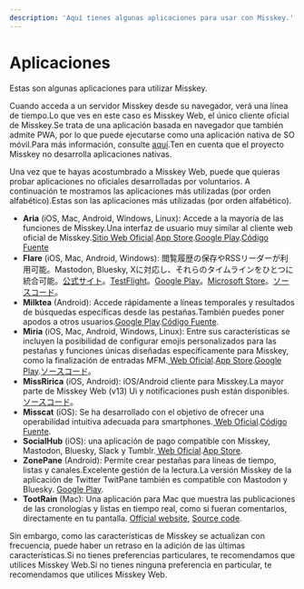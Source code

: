 ```yaml
---
description: 'Aquí tienes algunas aplicaciones para usar con Misskey.'
---
```


# Aplicaciones

Estas son algunas aplicaciones para utilizar Misskey.

Cuando acceda a un servidor Misskey desde su navegador, verá una línea de tiempo.Lo que ves en este caso es Misskey Web, el único cliente oficial de Misskey.Se trata de una aplicación basada en navegador que también admite PWA, por lo que puede ejecutarse como una aplicación nativa de SO móvil.Para más información, consulte [aquí](/docs/for-users/stepped-guides/how-to-use-pwa/).Ten en cuenta que el proyecto Misskey no desarrolla aplicaciones nativas.

Una vez que te hayas acostumbrado a Misskey Web, puede que quieras probar aplicaciones no oficiales desarrolladas por voluntarios. A continuación te mostramos las aplicaciones más utilizadas (por orden alfabético).Estas son las aplicaciones más utilizadas (por orden alfabético).

- **Aria** (iOS, Mac, Android, Windows, Linux): Accede a la mayoría de las funciones de Misskey.Una interfaz de usuario muy similar al cliente web oficial de Misskey.[Sitio Web Oficial](https://misskey.io/@aria_app).[App Store](https://apps.apple.com/jp/app/aria-for-misskey/id6499410880).[Google Play](https://play.google.com/store/apps/details?id=com.poppingmoon.aria).[Código Fuente](https://github.com/poppingmoon/aria)
- **Flare** (iOS, Mac, Android, Windows): 閲覧履歴の保存やRSSリーダーが利用可能。Mastodon, Bluesky, Xに対応し、それらのタイムラインをひとつに統合可能。[公式サイト](https://flareapp.moe)。[TestFlight](https://testflight.apple.com/join/iYP7QZME)。[Google Play](https://play.google.com/store/apps/details?id=dev.dimension.flare)。[Microsoft Store](https://apps.microsoft.com/detail/9NLRN0BKZ357)。[ソースコード](https://github.com/DimensionDev/Flare)。
- **Milktea** (Android): Accede rápidamente a líneas temporales y resultados de búsquedas específicas desde las pestañas.También puedes poner apodos a otros usuarios.[Google Play](https://play.google.com/store/apps/details?id=jp.panta.misskeyandroidclient).[Código Fuente](https://github.com/pantasystem/Milktea).
- **Miria** (iOS, Mac, Android, Windows, Linux): Entre sus características se incluyen la posibilidad de configurar emojis personalizados para las pestañas y funciones únicas diseñadas específicamente para Misskey, como la finalización de entradas MFM.[ Web Oficial](https://shiosyakeyakini.info/miria_web/index.html).[App Store](https://apps.apple.com/app/miria/id6449201469).[Google Play](https://play.google.com/store/apps/details?id=info.shiosyakeyakini.miria).[ソースコード](https://github.com/shiosyakeyakini-info/miria)。
- **MissRirica** (iOS, Android): iOS/Android cliente para Misskey.La mayor parte de Misskey Web (v13) Ui y notificaciones push están disponibles.[ソースコード](https://github.com/fruitriin/missRirica-client)。
- **Misscat** (iOS): Se ha desarrollado con el objetivo de ofrecer una operabilidad intuitiva adecuada para smartphones.[ Web Oficial](https://yuiga.dev/misscat/).[Código Fuente](https://github.com/YuigaWada/MissCat).
- **SocialHub** (iOS): una aplicación de pago compatible con Misskey, Mastodon, Bluesky, Slack y Tumblr.[ Web Oficial](https://uakihir0.github.io/socialhub/).[App Store](https://apps.apple.com/us/app/socialhub-socialmedia-client/id1474451582).
- **ZonePane** (Android): Permite crear pestañas para líneas de tiempo, listas y canales.Excelente gestión de la lectura.La versión Misskey de la aplicación de Twitter TwitPane también es compatible con Mastodon y Bluesky. [Google Play](https://play.google.com/store/apps/details?id=com.zonepane).
- **TootRain** (Mac): Una aplicación para Mac que muestra las publicaciones de las cronologías y listas en tiempo real, como si fueran comentarios, directamente en tu pantalla. [Official website](https://b123400.net/tootrain), [Source code](https://github.com/b123400/TootRain).

Sin embargo, como las características de Misskey se actualizan con frecuencia, puede haber un retraso en la adición de las últimas características.Si no tienes preferencias particulares, te recomendamos que utilices Misskey Web.Si no tienes ninguna preferencia en particular, te recomendamos que utilices Misskey Web.
